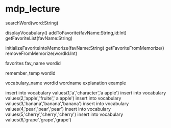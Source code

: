 # mdp_lecture

searchWord(word:String)

displayVocabulary()
addToFavorite(favName:String,id:Int)
getFavoriteList(favName:String)

initializeFavoriteIntoMemorize(favName:String)
getFavoriteFromMemorize()
removeFromMemorize(wordId:Int)


favorites
    fav_name
    wordid

remember_temp
    wordid
    
vocabulary_name
    wordid
    wordname
    explanation
    example
    
    


insert into vocabulary values(1,'a','character','a apple')
insert into vocabulary values(2,'apple','fruite',' a apple')
insert into vocabulary values(3,'banana','banana','banana')
insert into vocabulary values(4,'pear','pear','pear')
insert into vocabulary values(5,'cherry','cherry','cherry')
insert into vocabulary values(6,'grape','grape','grape')



